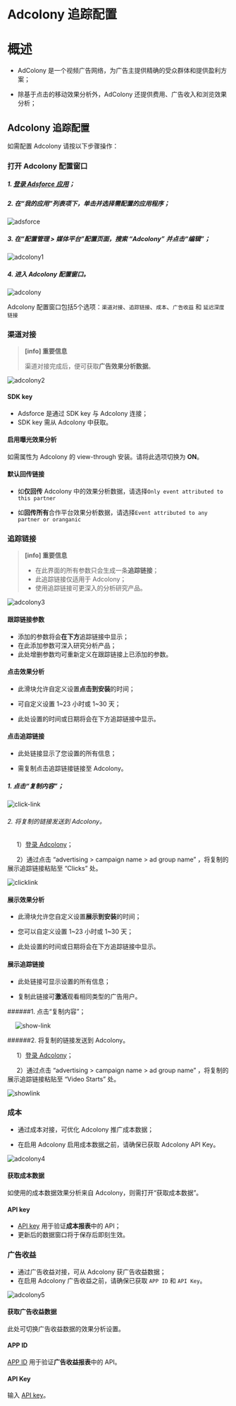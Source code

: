 # **Adcolony 追踪配置**

# 概述

* AdColony 是一个视频广告网络，为广告主提供精确的受众群体和提供盈利方案；

* 除基于点击的移动效果分析外，AdColony 还提供费用、广告收入和浏览效果分析；

## Adcolony 追踪配置

  如需配置 Adcolony 请按以下步骤操作：

### 打开 Adcolony 配置窗口

##### 1. [登录 Adsforce 应用](<https://demo-portal.adsforce.io/login>)；

##### 2. 在“我的应用”列表项下，单击并选择需配置的应用程序；

![adsforce](adsforce.png)

##### 3. 在“配置管理 > 媒体平台”配置页面，搜索 “Adcolony” 并点击“编辑”；    

![adcolony1](adcolony1.png)

##### 4. 进入 **Adcolony** 配置窗口。

![adcolony](adcolony.png)

Adcolony 配置窗口包括5个选项：`渠道对接`、`追踪链接`、`成本`、`广告收益` 和 `延迟深度链接`

### 渠道对接

> **[info] 重要信息**
>
> 渠道对接完成后，便可获取**广告效果分析数据**。

![adcolony2](adcolony2.png)

#### SDK key

* Adsforce 是通过 SDK key 与 Adcolony 连接；
* SDK key 需从 Adcolony 中获取。

#### 启用曝光效果分析

如需属性为 Adcolony 的 view-through 安装。请将此选项切换为 **ON**。

#### 默认回传链接

* 如**仅回传** Adcolony 中的效果分析数据，请选择`Only event attributed to this partner`

* 如**回传所有**合作平台效果分析数据，请选择`Event attributed to any partner or oranganic`

### 追踪链接

> **[info] 重要信息**
>
> * 在此界面的所有参数只会生成一条**追踪链接**；
> * 此追踪链接仅适用于 Adcolony；
> * 使用追踪链接可更深入的分析研究产品。

![adcolony3](adcolony3.png)

#### 跟踪链接参数

* 添加的参数将会**在下方**追踪链接中显示；
* 在此添加参数可深入研究分析产品；
* 此处增删参数均可重新定义在跟踪链接上已添加的参数。

#### 点击效果分析

* 此滑块允许自定义设置**点击到安装**的时间；

* 可自定义设置 1~23 小时或 1~30 天；

* 此处设置的时间或日期将会在下方追踪链接中显示。

#### 点击追踪链接

* 此处链接显示了您设置的所有信息；

* 需复制点击追踪链接链接至 Adcolony。

##### 1. 点击“复制内容”；

![click-link](click-link.png)

###### 2. 将复制的链接发送到 Adcolony。

&ensp;&ensp;&ensp;1）[登录 Adcolony](https://clients.adcolony.com/login)；

&ensp;&ensp;&ensp;2）通过点击 “advertising > campaign name > ad group name” ，将复制的展示追踪链接粘贴至 “Clicks” 处。

![clicklink](clicklink.png)

#### 展示效果分析

* 此滑块允许您自定义设置**展示到安装**的时间；

* 您可以自定义设置 1~23 小时或 1~30 天；

* 此处设置的时间或日期将会在下方追踪链接中显示。

#### 展示追踪链接

* 此处链接可显示设置的所有信息；

* 复制此链接可**激活**观看相同类型的广告用户。          

######1. 点击“复制内容”；

&ensp; &ensp;![show-link](show-link.png)

######2. 将复制的链接发送到 Adcolony。

&ensp;&ensp;&ensp;1）[登录 Adcolony](https://clients.adcolony.com/login)；

&ensp;&ensp;&ensp;2）通过点击 “advertising > campaign name > ad group name” ，将复制的展示追踪链接粘贴至 “Video Starts” 处。

![showlink](showlink.png)  

### 成本

* 通过成本对接，可优化 Adcolony 推广成本数据；

* 在启用 Adcolony 启用成本数据之前，请确保已获取 Adcolony API Key。

![adcolony4](adcolony4.png)

#### 获取成本数据

如使用的成本数据效果分析来自 Adcolony，则需打开“获取成本数据”。

#### API key

* [API key](api-key/README.md) 用于验证**成本报表**中的 API；
* 更新后的数据窗口将于保存后即刻生效。

### 广告收益

* 通过广告收益对接，可从 Adcolony 获广告收益数据；
* 在启用 Adcolony 广告收益之前，请确保已获取 `APP ID` 和 `API Key`。

![adcolony5](adcolony5.png)

#### 获取广告收益数据

此处可切换广告收益数据的效果分析设置。

#### APP ID

[APP ID](app_id/README.md) 用于验证**广告收益报表**中的 API。

#### API Key

输入 [API key](api-key/README.md)。

